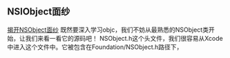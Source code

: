 ## NSIObject面纱
[揭开NSObject面纱](http://www.cocoachina.com/ios/20140715/9142.html)
既然要深入学习objc，我们不妨从最熟悉的NSObject类开始，让我们来看一看它的源码吧！
NSObject.h这个头文件，我们很容易从Xcode中进入这个文件中。它被包含在Foundation/NSObject.h路径下，


